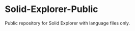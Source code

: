 Solid-Explorer-Public
=====================

Public repository for Solid Explorer with language files only.